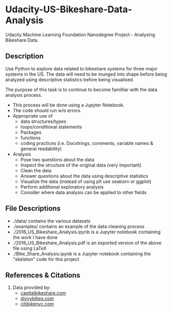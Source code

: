 # Udacity-US-Bikeshare-Data-Analysis
Udacity Machine Learning Foundation Nanodegree Project - Analysing Bikeshare Data.

## Description

Use Python to explore data related to bikeshare systems for three major systems
in the US. The data will need to be munged into shape before being analyzed using
descriptive statistics before being visualised.

The purpose of this task is to continue to become familliar with the data
analysis process.

* This process will be done using a Jupyter Notebook.
* The code should run w/o errors.
* Appropriate use of
    * data structures/types
    * loops/conditional statements
    * Packages
    * functions
    * coding practices (i.e. Docstrings, comments, variable names & general
      readability)
* Analysis
    * Pose two questions about the data
    * Inspect the structure of the original data (very important)
    * Clean the data
    * Answer questions about the data using descriptive statistics
    * Visualize the data (instead of using plt use seaborn or ggplot)
    * Perform additional exploratory analysis
    * Consider where data analysis can be applied to other fields

## File Descriptions

* ./data/ contains the various datasets
* ./examples/ contains an example of the data cleaning process
* ./2016_US_Bikeshare_Analysis.ipynb is a Jupyter notebook containing the work I have done
* ./2016_US_Bikeshare_Analysis.pdf is an exported version of the above file
using LaTeX
* ./Bike_Share_Analysis.ipynb is a Jupyter notebook containing the "skeleton"
code for this project

## References & Citations

1. Data provided by:
    * [capitalbikeshare.com](https://www.capitalbikeshare.com/system-data)
    * [divvybikes.com](https://www.divvybikes.com/system-data)
    * [citibikenyc.com](https://www.citibikenyc.com/system-data)
